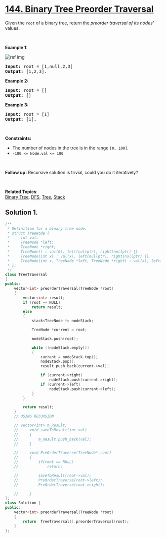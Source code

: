 
# [144. Binary Tree Preorder Traversal](https://leetcode.com/problems/binary-tree-preorder-traversal/)

<p>
Given the <code>root</code> of a binary tree, return the <em>preorder traversal of its nodes'</em> values.
</p>

<p>&nbsp;</p>
<p><strong>Example 1:</strong></p>

![ref img](https://assets.leetcode.com/uploads/2020/09/15/inorder_1.jpg)
<pre><strong>Input:</strong> root = [1,null,2,3]
<strong>Output:</strong> [1,2,3].
</pre>

<p><strong>Example 2:</strong></p>

<pre><strong>Input:</strong> root = []
<strong>Output:</strong> []
</pre>

<p><strong>Example 3:</strong></p>

<pre><strong>Input:</strong> root = [1]
<strong>Output:</strong> [1].
</pre>

<p>&nbsp;</p>
<p><strong>Constraints:</strong></p>

<ul>
    <li>The number of nodes in the tree is in the range <code>[0, 100]</code>.</li>
    <li><code>-100 <= Node.val <= 100</code></li>
</ul>

<p>&nbsp;</p>

<p><strong>
Follow up:</strong> Recursive solution is trivial, could you do it iteratively?
</p>
<p>&nbsp;</p>

**Related Topics**:  
[Binary Tree](https://leetcode.com/tag/binary-tree/), [DFS](https://leetcode.com/tag/depth-first-search/),
[Tree](https://leetcode.com/tag/tree/),
[Stack](https://leetcode.com/tag/stack/)

## Solution 1.

```cpp
/**
 * Definition for a binary tree node.
 * struct TreeNode {
 *     int val;
 *     TreeNode *left;
 *     TreeNode *right;
 *     TreeNode() : val(0), left(nullptr), right(nullptr) {}
 *     TreeNode(int x) : val(x), left(nullptr), right(nullptr) {}
 *     TreeNode(int x, TreeNode *left, TreeNode *right) : val(x), left(left), right(right) {}
 * };
 */
class TreeTraversal
{
public:
    vector<int> preorderTraversal(TreeNode *root)
    {
        vector<int> result;
        if (root == NULL)
            return result;
        else
        {
            stack<TreeNode *> nodeStack;

            TreeNode *current = root;

            nodeStack.push(root);

            while (!nodeStack.empty())
            {
                current = nodeStack.top();
                nodeStack.pop();
                result.push_back(current->val);

                if (current->right)
                    nodeStack.push(current->right);
                if (current->left)
                    nodeStack.push(current->left);
            }
        }

        return result;
    }
    // USING RECURSION

    // vector<int> m_Result;
    //     void saveToResult(int val)
    //     {
    //         m_Result.push_back(val);
    //     }

    //     void PreOrderTraverse(TreeNode* root)
    //     {
    //         if(root == NULL)
    //             return;

    //         saveToResult(root->val);
    //         PreOrderTraverse(root->left);
    //         PreOrderTraverse(root->right);

    //     }
};
class Solution {
public:
    vector<int> preorderTraversal(TreeNode *root)
    {    
        return  TreeTraversal().preorderTraversal(root);
    }
};
```